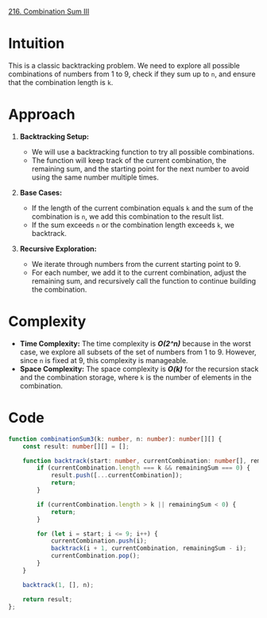 [216. Combination Sum III](https://leetcode.com/problems/combination-sum-iii/)

# Intuition

This is a classic backtracking problem. We need to explore all possible combinations of numbers from 1 to 9, check if they sum up to `n`, and ensure that the combination length is `k`.

# Approach

1. **Backtracking Setup:**
   - We will use a backtracking function to try all possible combinations.
   - The function will keep track of the current combination, the remaining sum, and the starting point for the next number to avoid using the same number multiple times.

2. **Base Cases:**
   - If the length of the current combination equals `k` and the sum of the combination is `n`, we add this combination to the result list.
   - If the sum exceeds `n` or the combination length exceeds `k`, we backtrack.

3. **Recursive Exploration:**
   - We iterate through numbers from the current starting point to 9.
   - For each number, we add it to the current combination, adjust the remaining sum, and recursively call the function to continue building the combination.
# Complexity

- **Time Complexity:** The time complexity is ***O(2^n)*** because in the worst case, we explore all subsets of the set of numbers from 1 to 9. However, since `n` is fixed at 9, this complexity is manageable.
- **Space Complexity:** The space complexity is ***O(k)*** for the recursion stack and the combination storage, where `k` is the number of elements in the combination.

# Code

```typescript
function combinationSum3(k: number, n: number): number[][] {
    const result: number[][] = [];

    function backtrack(start: number, currentCombination: number[], remainingSum: number): void {
        if (currentCombination.length === k && remainingSum === 0) {
            result.push([...currentCombination]);
            return;
        }

        if (currentCombination.length > k || remainingSum < 0) {
            return;
        }

        for (let i = start; i <= 9; i++) {
            currentCombination.push(i);
            backtrack(i + 1, currentCombination, remainingSum - i);
            currentCombination.pop(); 
        }
    }

    backtrack(1, [], n);

    return result;
};

```
